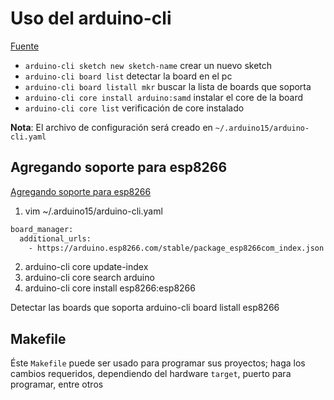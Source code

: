 # Uso del arduino-cli

[Fuente](https://arduino.github.io/arduino-cli/getting-started/#compile-and-upload-the-sketch)

* `arduino-cli sketch new sketch-name` crear un nuevo sketch
* `arduino-cli board list` detectar la board en el pc
* `arduino-cli board listall mkr` buscar la lista de boards que soporta
* `arduino-cli core install arduino:samd` instalar el core de la board
* `arduino-cli core list` verificación de core instalado

**Nota**: El archivo de configuración será creado en `~/.arduino15/arduino-cli.yaml`

## Agregando soporte para esp8266

[Agregando soporte para esp8266](urlhttps://arduino.github.io/arduino-cli/getting-started/#adding-3rd-party-cores)
1. vim ~/.arduino15/arduino-cli.yaml

```bash
board_manager:
  additional_urls:
    - https://arduino.esp8266.com/stable/package_esp8266com_index.json
```

2. arduino-cli core update-index
3. arduino-cli core search arduino
4. arduino-cli core install esp8266:esp8266

Detectar las boards que soporta
arduino-cli board listall esp8266

## Makefile

Éste `Makefile` puede ser usado para programar sus proyectos; haga los cambios
requeridos, dependiendo del hardware `target`, puerto para programar, entre otros
